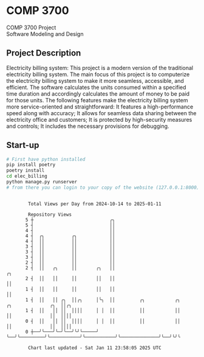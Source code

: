 # COMP 3700
COMP 3700 Project  
Software Modeling and Design
## Project Description
Electricity billing system: This project is a modern version of the traditional electricity billing system. The main focus of this project is to computerize the electricity billing system to make it more seamless, accessible, and efficient. The software calculates the units consumed within a specified time duration and accordingly calculates the amount of money to be paid for those units. The following features make the electricity billing system more service-oriented and straightforward: It features a high-performance speed along with accuracy; It allows for seamless data sharing between the electricity office and customers; It is protected by high-security measures and controls; It includes the necessary provisions for debugging.

## Start-up
```bash
# First have python installed
pip install poetry
poetry install
cd elec_billing
python manage.py runserver
# from there you can login to your copy of the website (127.0.0.1:8000), default creds are admin/admin
```

```

        Total Views per Day from 2024-10-14 to 2025-01-11

        Repository Views
       5 ┼                            ╭╮
       5 ┤                            ││
       4 ┤                            ││
       4 ┤  ╭╮          ╭╮            ││
       4 ┤  ││          ││            ││
       3 ┤  ││          ││            ││
       3 ┤  ││          ││            ││
       3 ┤  ││          ││            ││
       2 ┤  ││          ││            ││
       2 ┤  ││   ╭╮     ││       ╭╮   ││                                                       ╭╮
       2 ┤  ││   ││     ││       ││   ││                                                       ││
       1 ┤  ││   ││     ││       ││   ││                                                       ││
       1 ┤  ││   ││ ╭╮  ││╭╮     │╰╮  ││         ╭╮           ╭╮           ╭╮              ╭╮  ││╭╮
       1 ┤  ││   ││ ││  ││││     │ │  ││         ││           ││           ││              ││  ││││
       0 ┤  ││   ││ ││  ││││     │ │  ││         ││           ││           ││              ││  ││││
       0 ┼──╯╰───╯╰─╯╰──╯╰╯╰─────╯ ╰──╯╰─────────╯╰───────────╯╰───────────╯╰──────────────╯╰──╯╰╯╰

        Chart last updated - Sat Jan 11 23:58:05 2025 UTC
        
```
